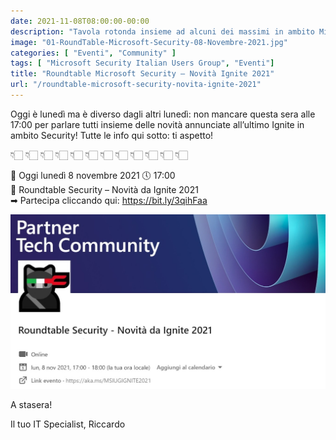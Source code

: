 ```yaml
---
date: 2021-11-08T08:00:00-00:00
description: "Tavola rotonda insieme ad alcuni dei massimi in ambito Microsoft Security."
image: "01-RoundTable-Microsoft-Security-08-Novembre-2021.jpg"
categories: [ "Eventi", "Community" ]
tags: [ "Microsoft Security Italian Users Group", "Eventi"]
title: "Roundtable Microsoft Security – Novità Ignite 2021"
url: "/roundtable-microsoft-security-novita-ignite-2021"
---
```

Oggi è lunedì ma è diverso dagli altri lunedì: non mancare questa sera alle 17:00 per parlare tutti insieme delle novità annunciate all’ultimo Ignite in ambito Security!
Tutte le info qui sotto: ti aspetto!

👇🏻 👇🏻 👇🏻 👇🏻 👇🏻 👇🏻 👇🏻 👇🏻 👇🏻 👇🏻 👇🏻 👇🏻

📅 Oggi lunedì 8 novembre 2021 🕔 17:00  
📑 Roundtable Security – Novità da Ignite 2021  
➡ Partecipa cliccando qui: https://bit.ly/3qihFaa

![Locandina evento](01-RoundTable-Microsoft-Security-08-Novembre-2021.jpg)

A stasera!

Il tuo IT Specialist, Riccardo